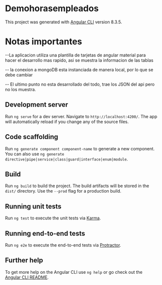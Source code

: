# Demohorasempleados

This project was generated with [Angular CLI](https://github.com/angular/angular-cli) version 8.3.5.

# Notas importantes
--La aplicacion utiliza una plantilla de tarjetas de angular material para hacer el desarrollo mas rapido, asi se muestra la informacion de las tablas

-- la conexion a mongoDB esta instanciada de manera local, por lo que se debe cambiar

-- El ultimo punto no esta desarrollado del todo, trae los JSON del api pero no los muestra.

## Development server

Run `ng serve` for a dev server. Navigate to `http://localhost:4200/`. The app will automatically reload if you change any of the source files.

## Code scaffolding

Run `ng generate component component-name` to generate a new component. You can also use `ng generate directive|pipe|service|class|guard|interface|enum|module`.

## Build

Run `ng build` to build the project. The build artifacts will be stored in the `dist/` directory. Use the `--prod` flag for a production build.

## Running unit tests

Run `ng test` to execute the unit tests via [Karma](https://karma-runner.github.io).

## Running end-to-end tests

Run `ng e2e` to execute the end-to-end tests via [Protractor](http://www.protractortest.org/).

## Further help

To get more help on the Angular CLI use `ng help` or go check out the [Angular CLI README](https://github.com/angular/angular-cli/blob/master/README.md).
